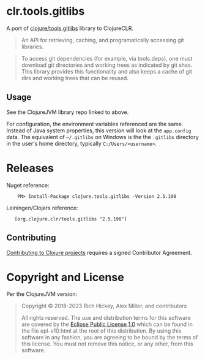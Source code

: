 # clr.tools.gitlibs

A port of [clojure/tools.gitlibs](https://github.com/clojure/tools.gitlibs) library to ClojureCLR.

> An API for retrieving, caching, and programatically accessing git libraries.

> To access git dependencies (for example, via tools.deps), one must download git directories and working trees as indicated by git shas. This library provides this functionality and also keeps a cache of git dirs and working trees that can be reused.

## Usage

See the ClojureJVM library repo linked to above.

For configuration, the environment variables referenced are the same.  
Instead of Java system properties, this version will look at the `app.config` data.
The equivalent of `~/.gitlibs` on Windows is the the `.gitlibs` directory in the user's home directory, typically `C:/Users/<username>`.

# Releases


Nuget reference:

```
    PM> Install-Package clojure.tools.gitlibs -Version 2.5.190 
```
	
Leiningen/Clojars reference:

```
   [org.clojure.clr/tools.gitlibs "2.5.190"]
```

## Contributing 

[Contributing to Clojure projects](https://clojure.org/community/contributing) requires a signed Contributor Agreement. 


# Copyright and License

Per the ClojureJVM version:


> Copyright © 2018-2023 Rich Hickey, Alex Miller, and contributors
>
> All rights reserved. The use and
> distribution terms for this software are covered by the
> [Eclipse Public License 1.0] which can be found in the file
> epl-v10.html at the root of this distribution. By using this software
> in any fashion, you are agreeing to be bound by the terms of this
> license. You must not remove this notice, or any other, from this
> software.
>
> [Eclipse Public License 1.0]: http://opensource.org/licenses/eclipse-1.0.php